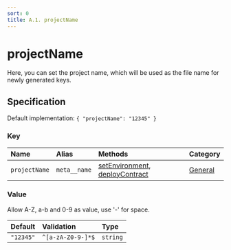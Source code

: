 ```yaml
---
sort: 0
title: A.1. projectName
---
```


# projectName

Here, you can set the project name, which will be used as the file name for newly generated keys.


## Specification

Default implementation: ```{ "projectName": "12345" }```

### Key

| **Name** | **Alias** | **Methods** | **Category** |  
|:--|:--|:--|:--|
| ```projectName``` | ```meta__name``` | [setEnvironment](../methods/setEnvironment.html#options), [deployContract](../methods/deployContract.html#options) | [General](../options/#general) |

### Value

Allow A-Z, a-b and 0-9 as value, use '-' for space.

| **Default** | **Validation** | **Type** |
|:--|:--|:--|
| ```"12345"``` | ```^[a-zA-Z0-9-]*$``` | ```string``` |

